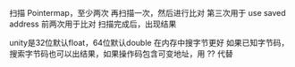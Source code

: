 扫描 Pointermap，至少两次
再扫描一次，然后进行比对
第三次用于 use saved address
前两次用于比对
扫描完成后，出现结果

unity是32位默认float，64位默认double
在内存中搜字节更好
如果已知字节码，搜索字节码也可以出结果，如果操作码包含可变地址，用 ?? 代替